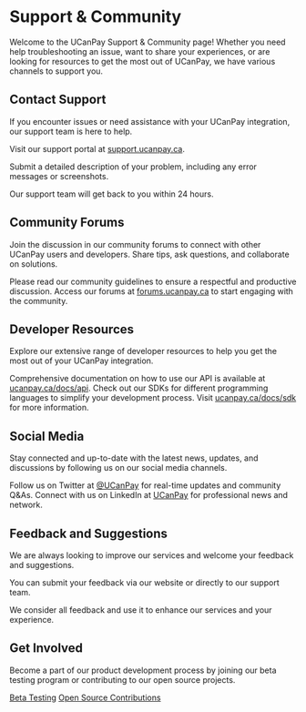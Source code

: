 # Support &amp; Community

Welcome to the UCanPay Support & Community page! Whether you need help troubleshooting an issue, want to share your experiences, or are looking for resources to get the most out of UCanPay, we have various channels to support you.

## Contact Support

If you encounter issues or need assistance with your UCanPay integration, our support team is here to help.

<procedure title="Contacting Support" id="contacting-support">
    <step>
        <p>Visit our support portal at <a href="https://support.ucanpay.ca">support.ucanpay.ca</a>.</p>
    </step>
    <step>
        <p>Submit a detailed description of your problem, including any error messages or screenshots.</p>
    </step>
    <step>
        <p>Our support team will get back to you within 24 hours.</p>
    </step>
</procedure>

## Community Forums

Join the discussion in our community forums to connect with other UCanPay users and developers. Share tips, ask questions, and collaborate on solutions.

<tabs>
    <tab title="Forum Guidelines">
        <code-block lang="plain text">
Please read our community guidelines to ensure a respectful and productive discussion.
        </code-block>
    </tab>
    <tab title="Access the Forums">
        <code-block lang="plain text">
Access our forums at <a href="https://forums.ucanpay.ca">forums.ucanpay.ca</a> to start engaging with the community.
        </code-block>
    </tab>
</tabs>

## Developer Resources

Explore our extensive range of developer resources to help you get the most out of your UCanPay integration.

<collapsible>
    <title>API Documentation</title>
    <content>
Comprehensive documentation on how to use our API is available at <a href="https://ucanpay.ca/docs/api">ucanpay.ca/docs/api</a>.
    </content>
</collapsible>

<collapsible>
    <title>SDKs and Libraries</title>
    <content>
Check out our SDKs for different programming languages to simplify your development process. Visit <a href="https://ucanpay.ca/docs/sdk">ucanpay.ca/docs/sdk</a> for more information.
    </content>
</collapsible>

## Social Media

Stay connected and up-to-date with the latest news, updates, and discussions by following us on our social media channels.

<tabs>
    <tab title="Twitter">
        <code-block lang="plain text">
Follow us on Twitter at <a href="https://twitter.com/ucanpay">@UCanPay</a> for real-time updates and community Q&As.
        </code-block>
    </tab>
    <tab title="LinkedIn">
        <code-block lang="plain text">
Connect with us on LinkedIn at <a href="https://www.linkedin.com/company/ucanpay">UCanPay</a> for professional news and network.
        </code-block>
    </tab>
</tabs>

## Feedback and Suggestions

We are always looking to improve our services and welcome your feedback and suggestions.

<procedure title="Providing Feedback" id="providing-feedback">
    <step>
        <p>You can submit your feedback via our website or directly to our support team.</p>
    </step>
    <step>
        <p>We consider all feedback and use it to enhance our services and your experience.</p>
    </step>
</procedure>

## Get Involved

Become a part of our product development process by joining our beta testing program or contributing to our open source projects.

<seealso>
    <category ref="wrs">
        <a href="https://ucanpay.ca/docs/beta-testing">Beta Testing</a>
        <a href="https://ucanpay.ca/docs/open-source">Open Source Contributions</a>
    </category>
</seealso>
